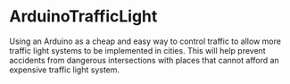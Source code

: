 # ArduinoTrafficLight
Using an Arduino as a cheap and easy way to control traffic to allow more traffic light systems to be implemented in cities. This will help prevent accidents from dangerous intersections with places that cannot afford an expensive traffic light system.
